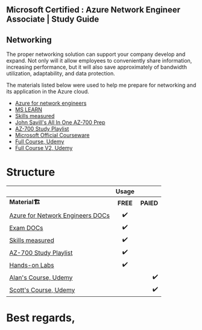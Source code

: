 ## Microsoft Certified : Azure Network Engineer Associate | Study Guide

## Networking
The proper networking solution can support your company develop and expand. Not only will it allow employees to conveniently share information, increasing performance, but it will also save approximately of bandwidth utilization, adaptability, and data protection.

The materials listed below were used to help me prepare for networking and its application in the Azure cloud.

- [Azure for network engineers](https://docs.microsoft.com/en-us/azure/networking/azure-for-network-engineers)
- [MS LEARN](https://docs.microsoft.com/en-us/certifications/exams/az-700)
- [Skills measured]()
- [John Savill's All In One AZ-700 Prep](https://www.youtube.com/watch?v=nVZYDhB_M64)
- [AZ-700 Study Playlist](https://www.youtube.com/playlist?list=PLlVtbbG169nGeFODKRZhjqdSxFpSPXVOa)
- [Microsoft Official Courseware](https://microsoftlearning.github.io/AZ-700-Designing-and-Implementing-Microsoft-Azure-Networking-Solutions/)
-  [Full Course, Udemy](https://www.udemy.com/course/azure-exam-700/)
- [Full Course V2, Udemy](https://www.udemy.com/course/az700-azure/) 

# Structure
| |  Usage|     |
|:-------- |:--------:| --------:|
| <b>Material<b>🏗️        |  <b>FREE<b>   |     <b>PAIED<b> |
| [Azure for Network Engineers DOCs](https://docs.aws.amazon.com/)      |  ✔️    |     |
| [Exam DOCs](https://docs.aws.amazon.com/)      |  ✔️    |     |
|[Skills measured]()      |     ✔️ |      |
|[AZ-700 Study Playlist](https://www.youtube.com/playlist?list=PLlVtbbG169nGeFODKRZhjqdSxFpSPXVOa)      | ✔️      |     |
| [Hands-on Labs](https://microsoftlearning.github.io/AZ-700-Designing-and-Implementing-Microsoft-Azure-Networking-Solutions/)      |    ✔️ |     |
|    [Alan's Course, Udemy](https://www.udemy.com/course/azure-exam-700/)  |   |  ✔️    |
| [Scott's Course, Udemy](https://www.udemy.com/course/az700-azure/)      |  |   ✔️   |

# Best regards,
